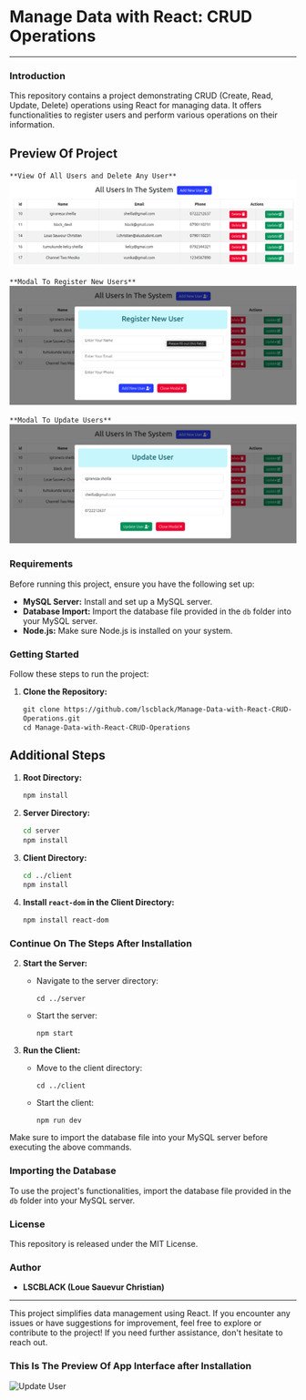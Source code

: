 # Manage Data with React: CRUD Operations

---

### Introduction

This repository contains a project demonstrating CRUD (Create, Read, Update, Delete) operations using React for managing data. It offers functionalities to register users and perform various operations on their information.
## Preview Of Project

``**View Of All Users and Delete Any User**``
![View Of All Users](images/img1.png)

``**Modal To Register New Users**``
![Register New User](images/img2.png)

``**Modal To Update Users**``
![Update User](images/img3.png)
### Requirements

Before running this project, ensure you have the following set up:

- **MySQL Server:** Install and set up a MySQL server.
- **Database Import:** Import the database file provided in the `db` folder into your MySQL server.
- **Node.js:** Make sure Node.js is installed on your system.

### Getting Started

Follow these steps to run the project:

1. **Clone the Repository:**
   ```
   git clone https://github.com/lscblack/Manage-Data-with-React-CRUD-Operations.git
   cd Manage-Data-with-React-CRUD-Operations
   ```
## Additional Steps

1. **Root Directory:**
   ```bash
   npm install
   ```

2. **Server Directory:**
   ```bash
   cd server
   npm install
   ```

3. **Client Directory:**
   ```bash
   cd ../client
   npm install
   ```

4. **Install `react-dom` in the Client Directory:**
   ```bash
   npm install react-dom
   ```
### Continue On The Steps After Installation
2. **Start the Server:**
   - Navigate to the server directory:
     ```
     cd ../server
     ```
   - Start the server:
     ```
     npm start
     ```

3. **Run the Client:**
   - Move to the client directory:
     ```
     cd ../client
     ```
   - Start the client:
     ```
     npm run dev
     ```

Make sure to import the database file into your MySQL server before executing the above commands.

### Importing the Database

To use the project's functionalities, import the database file provided in the `db` folder into your MySQL server.

### License

This repository is released under the MIT License.

### Author

- **LSCBLACK (Loue Sauevur Christian)**

---

This project simplifies data management using React. If you encounter any issues or have suggestions for improvement, feel free to explore or contribute to the project! If you need further assistance, don't hesitate to reach out.

### This Is The Preview Of App Interface after Installation
![Update User](https://static.vecteezy.com/system/resources/thumbnails/002/016/730/original/thank-you-golden-text-with-loop-light-effect-free-video.jpg)



